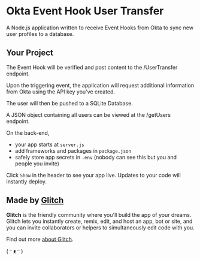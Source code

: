 # Okta Event Hook User Transfer

A Node.js application written to receive Event Hooks from Okta to sync new user profiles to a database. 


## Your Project

The Event Hook will be verified and post content to the /UserTransfer endpoint.

Upon the triggering event, the application will request additional information from Okta using the API key you've created.

The user will then be pushed to a SQLite Database.

A JSON object containing all users can be viewed at the /getUsers endpoint.


On the back-end,

- your app starts at `server.js`
- add frameworks and packages in `package.json`
- safely store app secrets in `.env` (nobody can see this but you and people you invite)

Click `Show` in the header to see your app live. Updates to your code will instantly deploy.


## Made by [Glitch](https://glitch.com/)

**Glitch** is the friendly community where you'll build the app of your dreams. Glitch lets you instantly create, remix, edit, and host an app, bot or site, and you can invite collaborators or helpers to simultaneously edit code with you.

Find out more [about Glitch](https://glitch.com/about).

( ᵔ ᴥ ᵔ )